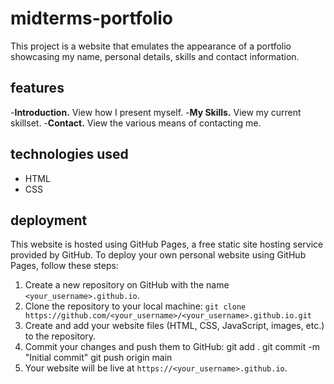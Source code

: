 # midterms-portfolio
This project is a website that emulates the appearance of a portfolio showcasing my name, personal details, skills and contact information.

## features
-**Introduction.** View how I present myself.
-**My Skills.** View my current skillset.
-**Contact.** View the various means of contacting me. 

## technologies used

- HTML
- CSS

## deployment

This website is hosted using GitHub Pages, a free static site hosting service provided by GitHub. To deploy your own personal website using GitHub Pages, follow these steps:

1. Create a new repository on GitHub with the name `<your_username>.github.io`.
2. Clone the repository to your local machine: `git clone https://github.com/<your_username>/<your_username>.github.io.git`
3. Create and add your website files (HTML, CSS, JavaScript, images, etc.) to the repository.
4. Commit your changes and push them to GitHub: 
     git add .
     git commit -m "Initial commit"
     git push origin main
5. Your website will be live at `https://<your_username>.github.io`.

